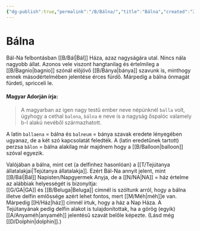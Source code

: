```yaml
---
{"dg-publish":true,"permalink":"/B/Bálna/","title":"Bálna","created":"2023-11-09T07:12","updated":"2024-10-23T20:13"}
---
```



# Bálna

Bál-Na felbontásban [[B/Bál\|Bál]] Háza, azaz nagyságára utal. Nincs nála nagyobb állat. Azonos vele viszont hangtanilag és értelmileg a [[B/Bagnio\|bagnio]] szónál előjövő [[B/Bánya\|bánya]] szavunk is, minthogy ennek másodértelmében jelentése érces fürdő. Márpedig a bálna önmagát fürdeti, spricceli le.  

#### Magyar Adorján írja:

> A magyarban az igen nagy testű ember neve népünknél `balla` volt, úgyhogy a cethal `balena`, `bálna` e neve is a nagyság őspalóc valamely b-l alakú nevéből származhatott.

A latin `ballaena` = bálna és `balneum` = bánya szavak eredete lényegében ugyanaz, de a két szó kapcsolatát feledték. A (latin eredetűnek tartott) perzsa `bâlon` = bálna alakilag már majdnem hogy a [[B/Balloon\|balloon]] szóval egyezik.  

Valójában a bálna, mint cet (a delfinhez hasonlóan) a [[T/Tejútanya állatalakjai\|Tejútanya állatalakja]]. Ezért Bál-Na annyit jelent, mint [[B/Bál\|Bál]] Napisten/Napgyermek Anyja, de a [[N/NA\|NA]] = ház értelme az alábbiak helyességét is bizonyítja:  
[[G/GA\|GA]] és [[B/Beluga\|Beluga]] címnél is szóltunk arról, hogy a bálna illetve delfin emlőssége azért lehet fontos, mert [[M/Méh\|méh]]e van. Márpedig [[H/Ház\|ház]] címnél írtuk, hogy a ház a Nap Háza. A Tejútanyának pedig delfin alakot is tulajdonítottak, ha a görög (egyik) [[A/Anyaméh\|anyaméh]] jelentésű szavát belőle képezte. (Lásd még [[D/Dolphin\|dolphin]].)  
